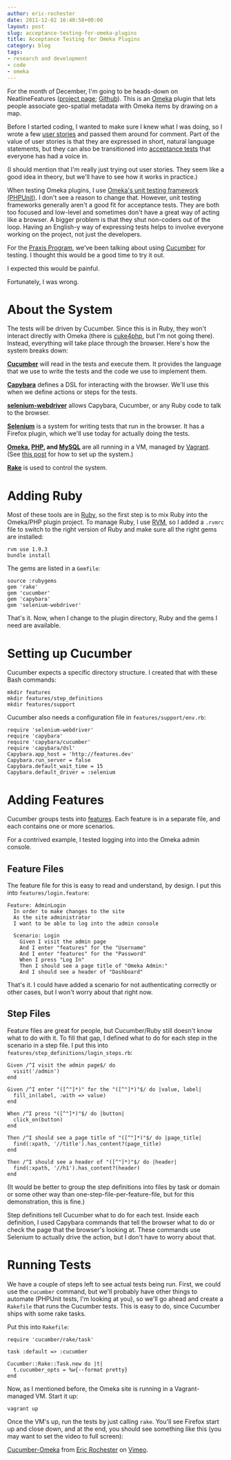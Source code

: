 ```yaml
---
author: eric-rochester
date: 2011-12-02 16:40:58+00:00
layout: post
slug: acceptance-testing-for-omeka-plugins
title: Acceptance Testing for Omeka Plugins
category: blog
tags:
- research and development
- code
- omeka
---
```


For the month of December, I'm going to be heads-down on NeatlineFeatures ([project page](http://neatline.scholarslab.org/plugins/neatline-features/); [Github](https://github.com/scholarslab/NeatlineFeatures)). This is an [Omeka](http://omeka.org/) plugin that lets people associate geo-spatial metadata with Omeka items by drawing on a map.





Before I started coding, I wanted to make sure I knew what I was doing, so I wrote a few [user stories](http://www.extremeprogramming.org/rules/userstories.html) and passed them around for comment. Part of the value of user stories is that they are expressed in short, natural language statements, but they can also be transitioned into [acceptance tests](http://en.wikipedia.org/wiki/Acceptance_testing) that everyone has had a voice in.





(I should mention that I'm really just trying out user stories. They seem like a good idea in theory, but we'll have to see how it works in practice.)





When testing Omeka plugins, I use [Omeka's unit testing framework (PHPUnit)](http://omeka.org/codex/Unit_Testing). I don't see a reason to change that. However, unit testing frameworks generally aren't a good fit for acceptance tests. They are both too focused and low-level and sometimes don't have a great way of acting like a browser. A bigger problem is that they shut non-coders out of the loop. Having an English-y way of expressing tests helps to involve everyone working on the project, not just the developers.





For the [Praxis Program](http://praxis.scholarslab.org/), we've been talking about using [Cucumber](http://cukes.info/) for testing. I thought this would be a good time to try it out.





I expected this would be painful.





Fortunately, I was wrong.





# About the System





The tests will be driven by Cucumber. Since this is in Ruby, they won't interact directly with Omeka (there is [cuke4php](https://github.com/olbrich/cuke4php/wiki), but I'm not going there). Instead, everything will take place through the browser. Here's how the system breaks down:





**[Cucumber](http://cukes.info/)** will read in the tests and execute them. It provides the language that we use to write the tests and the code we use to implement them.





**[Capybara](https://github.com/jnicklas/capybara)** defines a DSL for interacting with the browser. We'll use this when we define actions or steps for the tests.





**[selenium-webdriver](http://rubygems.org/gems/selenium-webdriver)** allows Capybara, Cucumber, or any Ruby code to talk to the browser.





**[Selenium](http://seleniumhq.org/)** is a system for writing tests that run in the browser. It has a Firefox plugin, which we'll use today for actually doing the tests.





**[Omeka](http://omeka.org/), [PHP](http://www.php.net/), and [MySQL](http://www.mysql.com/)** are all running in a VM, managed by [Vagrant](http://vagrantup.com/). (See [this post](https://scholarslab.org/announcements/omeka-development-with-vagrant/) for how to set up the system.)





**[Rake](http://rake.rubyforge.org/)** is used to control the system.





# Adding Ruby





Most of these tools are in [Ruby](http://www.ruby-lang.org/), so the first step is to mix Ruby into the Omeka/PHP plugin project. To manage Ruby, I use [RVM](https://rvm.beginrescueend.com/), so I added a `.rvmrc` file to switch to the right version of Ruby and make sure all the right gems are installed:



```
rvm use 1.9.3
bundle install
```



The gems are listed in a `Gemfile`:



```
source :rubygems
gem 'rake'
gem 'cucumber'
gem 'capybara'
gem 'selenium-webdriver'
```



That's it. Now, when I change to the plugin directory, Ruby and the gems I need are available.





# Setting up Cucumber





Cucumber expects a specific directory structure. I created that with these Bash commands:



```
mkdir features
mkdir features/step_definitions
mkdir features/support
```



Cucumber also needs a configuration file in `features/support/env.rb`:



```
require 'selenium-webdriver'
require 'capybara'
require 'capybara/cucumber'
require 'capybara/dsl'
Capybara.app_host = 'http://features.dev'
Capybara.run_server = false
Capybara.default_wait_time = 15
Capybara.default_driver = :selenium
```



# Adding Features





Cucumber groups tests into [features](https://github.com/cucumber/cucumber/wiki/Feature-Introduction). Each feature is in a separate file, and each contains one or more scenarios.





For a contrived example, I tested logging into into the Omeka admin console.





## Feature Files





The feature file for this is easy to read and understand, by design. I put this into `features/login.feature`:



```
Feature: AdminLogin
  In order to make changes to the site
  As the site administrator
  I want to be able to log into the admin console

  Scenario: Login
    Given I visit the admin page
    And I enter "features" for the "Username"
    And I enter "features" for the "Password"
    When I press "Log In"
    Then I should see a page title of "Omeka Admin:"
    And I should see a header of "Dashboard"
```



That's it. I could have added a scenario for not authenticating correctly or other cases, but I won't worry about that right now.





## Step Files





Feature files are great for people, but Cucumber/Ruby still doesn't know what to do with it. To fill that gap, I defined what to do for each step in the scenario in a step file. I put this into `features/step_definitions/login_steps.rb`:



```
Given /^I visit the admin page$/ do
  visit('/admin')
end

Given /^I enter "([^"]*)" for the "([^"]*)"$/ do |value, label|
  fill_in(label, :with => value)
end

When /^I press "([^"]*)"$/ do |button|
  click_on(button)
end

Then /^I should see a page title of "([^"]*)"$/ do |page_title|
  find(:xpath, '//title').has_content?(page_title)
end

Then /^I should see a header of "([^"]*)"$/ do |header|
  find(:xpath, '//h1').has_content?(header)
end
```



(It would be better to group the step definitions into files by task or domain or some other way than one-step-file-per-feature-file, but for this demonstration, this is fine.)





Step definitions tell Cucumber what to do for each test. Inside each definition, I used Capybara commands that tell the browser what to do or check the page that the browser's looking at. These commands use Selenium to actually drive the action, but I don't have to worry about that.





# Running Tests





We have a couple of steps left to see actual tests being run. First, we could use the `cucumber` command, but we'll probably have other things to automate (PHPUnit tests, I'm looking at you), so we'll go ahead and create a `Rakefile` that runs the Cucumber tests. This is easy to do, since Cucumber ships with some rake tasks.





Put this into `Rakefile`:



```
require 'cucumber/rake/task'

task :default => :cucumber

Cucumber::Rake::Task.new do |t|
  t.cucumber_opts = %w{--format pretty}
end
```



Now, as I mentioned before, the Omeka site is running in a Vagrant-managed VM. Start it up:



```
vagrant up
```



Once the VM's up, run the tests by just calling `rake`. You'll see Firefox start up and close down, and at the end, you should see something like this (you may want to set the video to full screen):





[Cucumber-Omeka](http://vimeo.com/32990350) from [Eric Rochester](http://vimeo.com/user2087066) on [Vimeo](http://vimeo.com).
